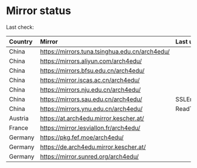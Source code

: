 <script src="./time.js"></script>
# Mirror status
Last check: <script type="text/javascript">localize(1687126560.4330115);</script>

|Country|Mirror|Last update|
|:------|:-----|:----------|
|China|https://mirrors.tuna.tsinghua.edu.cn/arch4edu/|<script type="text/javascript">localize(1687069764);</script>|
|China|https://mirrors.aliyun.com/arch4edu/|<script type="text/javascript">localize(1687069764);</script>|
|China|https://mirrors.bfsu.edu.cn/arch4edu/|<script type="text/javascript">localize(1687069764);</script>|
|China|https://mirror.iscas.ac.cn/arch4edu/|<script type="text/javascript">localize(1687112970);</script>|
|China|https://mirrors.nju.edu.cn/arch4edu/|<script type="text/javascript">localize(1687026465);</script>|
|China|https://mirrors.sau.edu.cn/arch4edu/|SSLError|
|China|https://mirrors.ynu.edu.cn/arch4edu/|ReadTimeout|
|Austria|https://at.arch4edu.mirror.kescher.at/|<script type="text/javascript">localize(1687069764);</script>|
|France|https://mirror.lesviallon.fr/arch4edu/|<script type="text/javascript">localize(1687069764);</script>|
|Germany|https://pkg.fef.moe/arch4edu/|<script type="text/javascript">localize(1687069764);</script>|
|Germany|https://de.arch4edu.mirror.kescher.at/|<script type="text/javascript">localize(1687069764);</script>|
|Germany|https://mirror.sunred.org/arch4edu/|<script type="text/javascript">localize(1687069764);</script>|

<script src="./tablefilter/tablefilter.js"></script>
<script src="./table.js"></script>